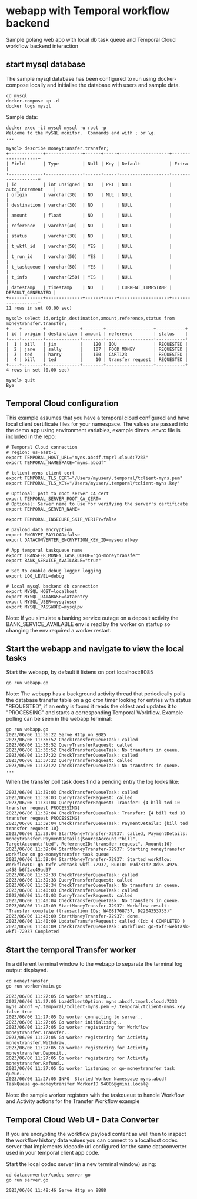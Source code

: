# webapp with Temporal workflow backend
Sample golang web app with local db task queue and Temporal Cloud workflow backend interaction

## start mysql database
The sample mysql database has been configured to run using docker-compose locally and initialise the database with users and sample data.
```
cd mysql
docker-compose up -d
docker logs mysql
```

Sample data:
```
docker exec -it mysql mysql -u root -p
Welcome to the MySQL monitor.  Commands end with ; or \g.
...

mysql> describe moneytransfer.transfer;
+-------------+--------------+------+-----+-------------------+-------------------+
| Field       | Type         | Null | Key | Default           | Extra             |
+-------------+--------------+------+-----+-------------------+-------------------+
| id          | int unsigned | NO   | PRI | NULL              | auto_increment    |
| origin      | varchar(30)  | NO   | MUL | NULL              |                   |
| destination | varchar(30)  | NO   |     | NULL              |                   |
| amount      | float        | NO   |     | NULL              |                   |
| reference   | varchar(40)  | NO   |     | NULL              |                   |
| status      | varchar(30)  | NO   |     | NULL              |                   |
| t_wkfl_id   | varchar(50)  | YES  |     | NULL              |                   |
| t_run_id    | varchar(50)  | YES  |     | NULL              |                   |
| t_taskqueue | varchar(50)  | YES  |     | NULL              |                   |
| t_info      | varchar(250) | YES  |     | NULL              |                   |
| datestamp   | timestamp    | NO   |     | CURRENT_TIMESTAMP | DEFAULT_GENERATED |
+-------------+--------------+------+-----+-------------------+-------------------+
11 rows in set (0.00 sec)

mysql> select id,origin,destination,amount,reference,status from moneytransfer.transfer;
+----+--------+-------------+--------+------------------+-----------+
| id | origin | destination | amount | reference        | status    |
+----+--------+-------------+--------+------------------+-----------+
|  1 | bill   | jim         |    120 | IOU              | REQUESTED |
|  2 | jane   | sally       |    107 | FOOD MONEY       | REQUESTED |
|  3 | ted    | harry       |    100 | CART123          | REQUESTED |
|  4 | bill   | ted         |     10 | transfer request | REQUESTED |
+----+--------+-------------+--------+------------------+-----------+
4 rows in set (0.00 sec)

mysql> quit
Bye
```

## Temporal Cloud configuration
This example assumes that you have a temporal cloud configured and have local client certificate files for your namespace.
The values are passed into the demo app using environment variables, example direnv .envrc file is included in the repo:

```
# Temporal Cloud connection
# region: us-east-1
export TEMPORAL_HOST_URL="myns.abcdf.tmprl.cloud:7233"
export TEMPORAL_NAMESPACE="myns.abcdf"

# tclient-myns client cert
export TEMPORAL_TLS_CERT="/Users/myuser/.temporal/tclient-myns.pem"
export TEMPORAL_TLS_KEY="/Users/myuser/.temporal/tclient-myns.key"

# Optional: path to root server CA cert
export TEMPORAL_SERVER_ROOT_CA_CERT=
# Optional: Server name to use for verifying the server's certificate
export TEMPORAL_SERVER_NAME=

export TEMPORAL_INSECURE_SKIP_VERIFY=false

# payload data encryption
export ENCRYPT_PAYLOAD=false
export DATACONVERTER_ENCRYPTION_KEY_ID=mysecretkey

# App temporal taskqueue name
export TRANSFER_MONEY_TASK_QUEUE="go-moneytransfer"
export BANK_SERVICE_AVAILABLE="true"

# Set to enable debug logger logging
export LOG_LEVEL=debug

# local mysql backend db connection
export MYSQL_HOST=localhost
export MYSQL_DATABASE=dataentry
export MYSQL_USER=mysqluser
export MYSQL_PASSWORD=mysqlpw
```

Note: If you simulate a banking service outage on a deposit activity the BANK_SERVICE_AVAILABLE env is read by the worker on startup so changing the env required a worker restart.

## Start the webapp and navigate to view the local tasks

Start the webapp, by default it listens on port localhost:8085
```
go run webapp.go
```

Note: The webapp has a background activity thread that periodically polls the database transfer table on a go cron timer looking for entries with status "REQUESTED", if an entry is found it reads the oldest and updates it to "PROCESSING" and starts a corresponding Temporal Workflow.  Example polling can be seen in the webapp terminal:

```
go run webapp.go
2023/06/06 11:36:22 Serve Http on 8085
2023/06/06 11:36:52 CheckTransferQueueTask: called
2023/06/06 11:36:52 QueryTransferRequest: called
2023/06/06 11:36:52 CheckTransferQueueTask: No transfers in queue.
2023/06/06 11:37:22 CheckTransferQueueTask: called
2023/06/06 11:37:22 QueryTransferRequest: called
2023/06/06 11:37:22 CheckTransferQueueTask: No transfers in queue.
...
```

When the transfer poll task does find a pending entry the log looks like:
```
2023/06/06 11:39:03 CheckTransferQueueTask: called
2023/06/06 11:39:03 QueryTransferRequest: called
2023/06/06 11:39:04 QueryTransferRequest: Transfer: {4 bill ted 10 transfer request PROCESSING}
2023/06/06 11:39:04 CheckTransferQueueTask: Transfer: {4 bill ted 10 transfer request PROCESSING}
2023/06/06 11:39:04 CheckTransferQueueTask: PaymentDetails: {bill ted transfer request 10}
2023/06/06 11:39:04 StartMoneyTransfer-72937: called, PaymentDetails: moneytransfer.PaymentDetails{SourceAccount:"bill", TargetAccount:"ted", ReferenceID:"transfer request", Amount:10}
2023/06/06 11:39:04 StartMoneyTransfer-72937: Starting moneytransfer workflow on go-moneytransfer task queue
2023/06/06 11:39:04 StartMoneyTransfer-72937: Started workflow: WorkflowID: go-txfr-webtask-wkfl-72937, RunID: 09d781d2-8d95-4926-a458-b6f2ac49ad37
2023/06/06 11:39:33 CheckTransferQueueTask: called
2023/06/06 11:39:33 QueryTransferRequest: called
2023/06/06 11:39:34 CheckTransferQueueTask: No transfers in queue.
2023/06/06 11:40:03 CheckTransferQueueTask: called
2023/06/06 11:40:03 QueryTransferRequest: called
2023/06/06 11:40:04 CheckTransferQueueTask: No transfers in queue.
2023/06/06 11:40:09 StartMoneyTransfer-72937: Workflow result: "Transfer complete (transaction IDs: W4081768757, D2204353735)"
2023/06/06 11:40:09 StartMoneyTransfer-72937: done.
2023/06/06 11:40:09 UpdateTransferRequest: called (Id: 4 COMPLETED )
2023/06/06 11:40:09 CheckTransferQueueTask: Workflow: go-txfr-webtask-wkfl-72937 Completed
```

## Start the temporal Transfer worker

In a different terminal window to the webapp to separate the terminal log output displayed.

```
cd moneytransfer
go run worker/main.go

2023/06/06 11:27:05 Go worker starting..
2023/06/06 11:27:05 LoadClientOption: myns.abcdf.tmprl.cloud:7233 myns.abcdf ~/.temporal/tclient-myns.pem ~/.temporal/tclient-myns.key   false true
2023/06/06 11:27:05 Go worker connecting to server..
2023/06/06 11:27:05 Go worker initialising..
2023/06/06 11:27:05 Go worker registering for Workflow moneytransfer.Transfer..
2023/06/06 11:27:05 Go worker registering for Activity moneytransfer.Withdraw..
2023/06/06 11:27:05 Go worker registering for Activity moneytransfer.Deposit..
2023/06/06 11:27:05 Go worker registering for Activity moneytransfer.Refund..
2023/06/06 11:27:05 Go worker listening on go-moneytransfer task queue..
2023/06/06 11:27:05 INFO  Started Worker Namespace myns.abcdf TaskQueue go-moneytransfer WorkerID 94006@gmini.local@
```

Note: the sample worker registers with the taskqueue to handle Workflow and Activity actions for the Transfer Workflow example


## Temporal Cloud Web UI - Data Converter

If you are encrypting the workflow payload content as well then to inspect the workflow history data values you can connect to a localhost codec server that implements /decode url configured for the same dataconverter used in your temporal client app code.   

Start the local codec server (in a new terminal window) using:
```
cd dataconverter/codec-server-go
go run server.go

2023/06/06 11:48:46 Serve Http on 8888
```
